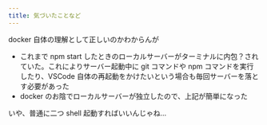 ```yaml
---
title: 気づいたことなど
---
```


docker 自体の理解として正しいのかわからんが

- これまで npm start したときのローカルサーバーがターミナルに内包？されていた。これによりサーバー起動中に git コマンドや npm コマンドを実行したり、VSCode 自体の再起動をかけたいという場合も毎回サーバーを落とす必要があった
- docker のお陰でローカルサーバーが独立したので、上記が簡単になった

いや、普通に二つ shell 起動すればいいんじゃね…
